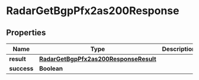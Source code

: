 

# RadarGetBgpPfx2as200Response


## Properties

| Name | Type | Description | Notes |
|------------ | ------------- | ------------- | -------------|
|**result** | [**RadarGetBgpPfx2as200ResponseResult**](RadarGetBgpPfx2as200ResponseResult.md) |  |  |
|**success** | **Boolean** |  |  |



